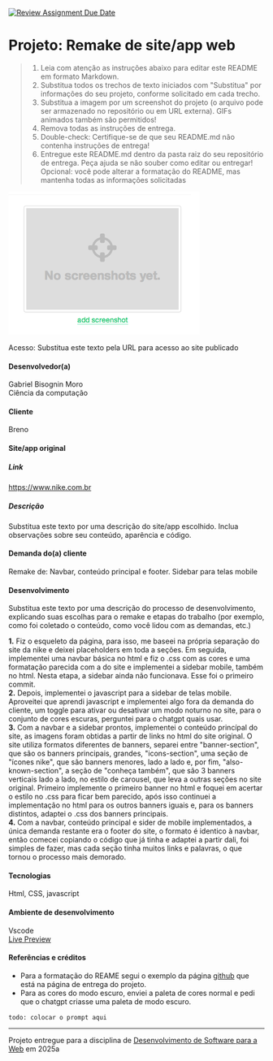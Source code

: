 [![Review Assignment Due Date](https://classroom.github.com/assets/deadline-readme-button-22041afd0340ce965d47ae6ef1cefeee28c7c493a6346c4f15d667ab976d596c.svg)](https://classroom.github.com/a/-0GsTofh)
# Projeto: Remake de site/app web

> 1. Leia com atenção as instruções abaixo para editar este README em formato Markdown.
> 2. Substitua todos os trechos de texto iniciados com "Substitua" por informações do seu projeto, conforme solicitado em cada trecho.
> 3. Substitua a imagem por um screenshot do projeto (o arquivo pode ser armazenado no repositório ou em URL externa). GIFs animados também são permitidos!
> 4. Remova todas as instruções de entrega.
> 5. Double-check: Certifique-se de que seu README.md não contenha instruções de entrega!
> 6. Entregue este README.md dentro da pasta raiz do seu repositório de entrega. Peça ajuda se não souber como editar ou entregar!
> Opcional: você pode alterar a formatação do README, mas mantenha todas as informações solicitadas

![Substitua a imagem ao lado por um screenshot do seu projeto](img/chops-ux-step-4.png "Screenshot do projeto. Imagem temporária extraída de https://mdswanson.com/static/chops-ux-step-4.png")


Acesso: Substitua este texto pela URL para acesso ao site publicado


#### Desenvolvedor(a)
Gabriel Bisognin Moro  
Ciência da computação

#### Cliente
Breno



#### Site/app original

##### Link
https://www.nike.com.br

##### Descrição
Substitua este texto por uma descrição do site/app escolhido. Inclua observações sobre seu conteúdo, aparência e código.

#### Demanda do(a) cliente
Remake de: Navbar, conteúdo principal e footer. Sidebar para telas mobile

#### Desenvolvimento

Substitua este texto por uma descrição do processo de desenvolvimento, explicando suas escolhas para o remake e etapas do trabalho (por exemplo, como foi coletado o conteúdo, como você lidou com as demandas, etc.)    

**1.** Fiz o esqueleto da página, para isso, me baseei na própria separação do site da nike e deixei placeholders em toda a seções. Em seguida, implementei uma navbar básica no html e fiz o .css com as cores e uma formatação parecida com a do site e implementei a sidebar mobile, também no html. Nesta etapa, a sidebar ainda não funcionava. Esse foi o primeiro commit.  
**2.** Depois, implementei o javascript para a sidebar de telas mobile. Aproveitei que aprendi javascript e implementei algo fora da demanda do cliente, um toggle para ativar ou desativar um modo noturno no site, para o conjunto de cores escuras, perguntei para o chatgpt quais usar.  
**3.** Com a navbar e a sidebar prontos, implementei o conteúdo princípal do site, as imagens foram obtidas a partir de links no html do site original. O site utiliza formatos diferentes de banners, separei entre "banner-section", que são os banners principais, grandes, "icons-section", uma seção de "ícones nike", que são banners menores, lado a lado e, por fim, "also-known-section", a seção de "conheça também", que são 3 banners verticais lado a lado, no estilo de carousel, que leva a outras seções no site original. Primeiro implemente o primeiro banner no html e foquei em acertar o estilo no .css para ficar bem parecido, após isso continuei a implementação no html para os outros banners iguais e, para os banners distintos, adaptei o .css dos banners principais.  
**4.** Com a navbar, conteúdo principal e sider de mobile implementados, a única demanda restante era o footer do site, o formato é identico à navbar, então comecei copiando o código que já tinha e adaptei a partir dali, foi simples de fazer, mas cada seção tinha muitos links e palavras, o que tornou o processo mais demorado.  

#### Tecnologias

Html, CSS, javascript

#### Ambiente de desenvolvimento

Vscode  
[Live Preview](https://marketplace.visualstudio.com/items?itemName=ms-vscode.live-server)

#### Referências e créditos

- Para a formatação do REAME segui o exemplo da página [github](https://github.com/elc1090/project1-2024a-pizzutta) que está na página de entrega do projeto.
- Para as cores do modo escuro, enviei a paleta de cores normal e pedi que o chatgpt criasse uma paleta de modo escuro.

```
todo: colocar o prompt aqui
```

---
Projeto entregue para a disciplina de [Desenvolvimento de Software para a Web](http://github.com/andreainfufsm/elc1090-2025a) em 2025a
